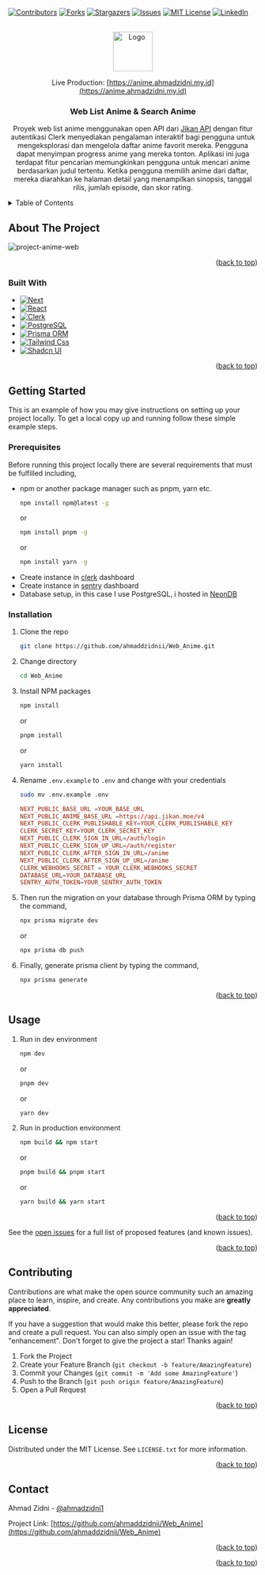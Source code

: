 <!-- Improved compatibility of back to top link: See: https://github.com/othneildrew/Best-README-Template/pull/73 -->

<a name="readme-top"></a>

<!--
*** Thanks for checking out the Best-README-Template. If you have a suggestion
*** that would make this better, please fork the repo and create a pull request
*** or simply open an issue with the tag "enhancement".
*** Don't forget to give the project a star!
*** Thanks again! Now go create something AMAZING! :D
-->

<!-- PROJECT SHIELDS -->
<!--
*** I'm using markdown "reference style" links for readability.
*** Reference links are enclosed in brackets [ ] instead of parentheses ( ).
*** See the bottom of this document for the declaration of the reference variables
*** for contributors-url, forks-url, etc. This is an optional, concise syntax you may use.
*** https://www.markdownguide.org/basic-syntax/#reference-style-links
-->

[![Contributors][contributors-shield]][contributors-url]
[![Forks][forks-shield]][forks-url]
[![Stargazers][stars-shield]][stars-url]
[![Issues][issues-shield]][issues-url]
[![MIT License][license-shield]][license-url]
[![LinkedIn][linkedin-shield]][linkedin-url]


<!-- PROJECT LOGO -->
<br />
<div align="center">
  <a href="https://github.com/ahmaddzidnii/Web_Anime">
    <img src="https://ui-avatars.com/api/?name=Web%20Anime&rounded=true" alt="Logo" width="80" height="80">
  </a>

Live Production: [https://anime.ahmadzidni.my.id](https://anime.ahmadzidni.my.id)

<h3 align="center">Web List Anime & Search Anime</h3>
  <p align="center">
    Proyek web list anime menggunakan open API dari <a href="https://docs.api.jikan.moe/">Jikan API</a> dengan fitur autentikasi Clerk menyediakan pengalaman interaktif bagi pengguna untuk mengeksplorasi dan mengelola daftar anime favorit mereka. Pengguna dapat menyimpan progress anime yang mereka tonton. Aplikasi ini juga terdapat fitur pencarian memungkinkan pengguna untuk mencari anime berdasarkan judul tertentu. Ketika pengguna memilih anime dari daftar, mereka diarahkan ke halaman detail yang menampilkan sinopsis, tanggal rilis, jumlah episode, dan skor rating.
  </p>
</div>

<!-- TABLE OF CONTENTS -->
<details>
  <summary>Table of Contents</summary>
  <ol>
    <li>
      <a href="#about-the-project">About The Project</a>
      <ul>
        <li><a href="#built-with">Built With</a></li>
      </ul>
    </li>
    <li>
      <a href="#getting-started">Getting Started</a>
      <ul>
        <li><a href="#prerequisites">Prerequisites</a></li>
        <li><a href="#installation">Installation</a></li>
      </ul>
    </li>
    <li><a href="#usage">Usage</a></li>
    <li><a href="#contributing">Contributing</a></li>
    <li><a href="#license">License</a></li>
    <li><a href="#contact">Contact</a></li>
  </ol>
</details>

<!-- ABOUT THE PROJECT -->

## About The Project

![project-anime-web](https://github.com/ahmaddzidnii/Web_Anime/assets/138422717/88281809-b498-452f-9eae-44b4f8b2299c)

<p align="right">(<a href="#readme-top">back to top</a>)</p>

### Built With

- [![Next][Next.js]][Next-url]
- [![React][React.js]][React-url]
- [![Clerk][Clerk]][Clerk-url]
- [![PostgreSQL][PostgreSQL]][PostgreSQL-url]
- [![Prisma ORM][Prisma]][Prisma-url]
- [![Tailwind Css][Tailwind-CSS]][Tailwind-CSS-url]
- [![Shadcn UI][ShadcnUI]][ShadcnUI-url]

<p align="right">(<a href="#readme-top">back to top</a>)</p>

<!-- GETTING STARTED -->

## Getting Started

This is an example of how you may give instructions on setting up your project locally.
To get a local copy up and running follow these simple example steps.

### Prerequisites

Before running this project locally there are several requirements that must be fulfilled including,

- npm or another package manager such as pnpm, yarn etc.
  ```sh
  npm install npm@latest -g
  ```
  or
  ```sh
  npm install pnpm -g
  ```
  or
  ```sh
  npm install yarn -g
  ```
- Create instance in [clerk](https://clerk.com/) dashboard
- Create instance in [sentry](https://sentry.io/) dashboard
- Database setup, in this case I use PostgreSQL, i hosted in [NeonDB](https://neon.tech/)


### Installation

1. Clone the repo
   ```sh
   git clone https://github.com/ahmaddzidnii/Web_Anime.git
   ```
2. Change directory
   ```bash
   cd Web_Anime
   ```
3. Install NPM packages
   ```sh
   npm install
   ```
   or
   ```sh
   pnpm install
   ```
   or
   ```sh
   yarn install
   ```
4. Rename `.env.example` to `.env` and change with your credentials
   ```bash
   sudo mv .env.example .env
   ```

   ```conf
   NEXT_PUBLIC_BASE_URL =YOUR_BASE_URL
   NEXT_PUBLIC_ANIME_BASE_URL =https://api.jikan.moe/v4
   NEXT_PUBLIC_CLERK_PUBLISHABLE_KEY=YOUR_CLERK_PUBLISHABLE_KEY
   CLERK_SECRET_KEY=YOUR_CLERK_SECRET_KEY
   NEXT_PUBLIC_CLERK_SIGN_IN_URL=/auth/login
   NEXT_PUBLIC_CLERK_SIGN_UP_URL=/auth/register
   NEXT_PUBLIC_CLERK_AFTER_SIGN_IN_URL=/anime
   NEXT_PUBLIC_CLERK_AFTER_SIGN_UP_URL=/anime
   CLERK_WEBHOOKS_SECRET = YOUR_CLERK_WEBHOOKS_SECRET
   DATABASE_URL=YOUR_DATABASE_URL
   SENTRY_AUTH_TOKEN=YOUR_SENTRY_AUTH_TOKEN
   ```
5. Then run the migration on your database through Prisma ORM by typing the command,
   ```sh
   npx prisma migrate dev
    ```
   or
   ```sh
   npx prisma db push
   ```
6. Finally, generate prisma client by typing the command,
   ```sh
   npx prisma generate
   ```

<p align="right">(<a href="#readme-top">back to top</a>)</p>

<!-- USAGE EXAMPLES -->

## Usage

1. Run in dev environment
   ```sh
   npm dev
   ```
   or
   ```sh
   pnpm dev
   ```
   or
   ```sh
   yarn dev
   ```
2. Run in production environment
   ```sh
   npm build && npm start
   ```
   or
   ```sh
   pnpm build && pnpm start
   ```
   or
   ```sh
   yarn build && yarn start
   ```

<p align="right">(<a href="#readme-top">back to top</a>)</p>

See the [open issues](https://github.com/ahmaddzidnii/Web_Anime/issues) for a full list of proposed features (and known issues).

<p align="right">(<a href="#readme-top">back to top</a>)</p>

<!-- CONTRIBUTING -->

## Contributing

Contributions are what make the open source community such an amazing place to learn, inspire, and create. Any contributions you make are **greatly appreciated**.

If you have a suggestion that would make this better, please fork the repo and create a pull request. You can also simply open an issue with the tag "enhancement".
Don't forget to give the project a star! Thanks again!

1. Fork the Project
2. Create your Feature Branch (`git checkout -b feature/AmazingFeature`)
3. Commit your Changes (`git commit -m 'Add some AmazingFeature'`)
4. Push to the Branch (`git push origin feature/AmazingFeature`)
5. Open a Pull Request

<p align="right">(<a href="#readme-top">back to top</a>)</p>

<!-- LICENSE -->

## License

Distributed under the MIT License. See `LICENSE.txt` for more information.

<p align="right">(<a href="#readme-top">back to top</a>)</p>

<!-- CONTACT -->

## Contact

Ahmad Zidni - [@ahmadzidni1](https://www.instagram.com/ahmadzidni1/)

Project Link: [https://github.com/ahmaddzidnii/Web_Anime](https://github.com/ahmaddzidnii/Web_Anime)

<p align="right">(<a href="#readme-top">back to top</a>)</p>

<!-- ACKNOWLEDGMENTS -->

<!-- ## Acknowledgments

- []()
- []()
- []() -->

<p align="right">(<a href="#readme-top">back to top</a>)</p>

<!-- MARKDOWN LINKS & IMAGES -->
<!-- https://www.markdownguide.org/basic-syntax/#reference-style-links -->

[contributors-shield]: https://img.shields.io/github/contributors/ahmaddzidnii/Web_Anime.svg?style=for-the-badge
[contributors-url]: https://github.com/ahmaddzidnii/Web_Anime/graphs/contributors
[forks-shield]: https://img.shields.io/github/forks/ahmaddzidnii/Web_Anime.svg?style=for-the-badge
[forks-url]: https://github.com/ahmaddzidnii/Web_Anime/network/members
[stars-shield]: https://img.shields.io/github/stars/ahmaddzidnii/Web_Anime.svg?style=for-the-badge
[stars-url]: https://github.com/ahmaddzidnii/Web_Anime/stargazers
[issues-shield]: https://img.shields.io/github/issues/ahmaddzidnii/Web_Anime.svg?style=for-the-badge
[issues-url]: https://github.com/ahmaddzidnii/Web_Anime/issues
[license-shield]: https://img.shields.io/github/license/ahmaddzidnii/Web_Anime.svg?style=for-the-badge
[license-url]: https://github.com/ahmaddzidnii/Web_Anime/blob/master/LICENSE.txt
[linkedin-shield]: https://img.shields.io/badge/-LinkedIn-black.svg?style=for-the-badge&logo=linkedin&colorB=555
[linkedin-url]: https://www.linkedin.com/in/ahmad-zidni-hidayat/
[product-screenshot]: images/screenshot.png
[Next.js]: https://img.shields.io/badge/next.js-000000?style=for-the-badge&logo=nextdotjs&logoColor=white
[Next-url]: https://nextjs.org/
[React.js]: https://img.shields.io/badge/React-20232A?style=for-the-badge&logo=react&logoColor=61DAFB
[React-url]: https://reactjs.org/
[Tailwind-CSS]: https://img.shields.io/badge/Tailwindcss-20232A?style=for-the-badge&logo=tailwindcss&logoColor=61DAFB
[Tailwind-CSS-url]: https://tailwindcss.com/
[Clerk]: https://img.shields.io/badge/Clerk-20232A?style=for-the-badge&logo=clerk&logoColor=61DAFB
[Clerk-url]: https://clerk.com/
[ShadcnUI]: https://img.shields.io/badge/shadcn%20ui-20232A?style=for-the-badge&logo=shadcnui&logoColor=61DAFB
[ShadcnUI-url]: https://ui.shadcn.com/
[Prisma]: https://img.shields.io/badge/prisma%20ORM-20232A?style=for-the-badge&logo=prisma&logoColor=61DAFB
[Prisma-url]: https://www.prisma.io/
[PostgreSQL]: https://img.shields.io/badge/PostgreSQL-20232A?style=for-the-badge&logo=PostgreSQL&logoColor=61DAFB
[PostgreSQL-url]: https://www.postgresql.org/
